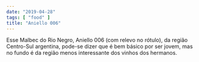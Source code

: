```yaml
---
date: "2019-04-28"
tags: [ "food" ]
title: "Aniello 006"
---
```

Esse Malbec do Rio Negro, Aniello 006 (com relevo no rótulo), da região Centro-Sul argentina, pode-se dizer que é bem básico por ser jovem, mas no fundo é da região menos interessante dos vinhos dos hermanos.
